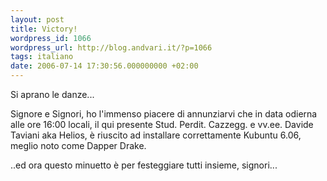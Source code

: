 ```yaml
---
layout: post
title: Victory!
wordpress_id: 1066
wordpress_url: http://blog.andvari.it/?p=1066
tags: italiano
date: 2006-07-14 17:30:56.000000000 +02:00
---
```

Si aprano le danze...

Signore e Signori, ho l'immenso piacere di annunziarvi che in data odierna alle ore 16:00 locali, il qui presente Stud. Perdit. Cazzegg. e vv.ee. Davide Taviani aka Helios, è riuscito ad installare correttamente Kubuntu 6.06, meglio noto come Dapper Drake.

..ed ora questo minuetto è per festeggiare tutti insieme, signori...
